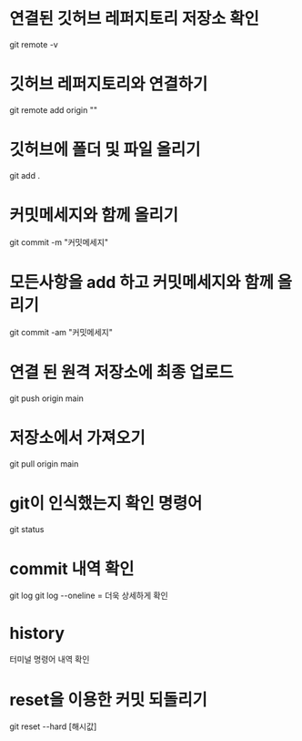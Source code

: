 # 연결된 깃허브 레퍼지토리 저장소 확인
git remote -v

# 깃허브 레퍼지토리와 연결하기
git remote add origin ""

# 깃허브에 폴더 및 파일 올리기
git add .

# 커밋메세지와 함께 올리기
git commit -m "커밋메세지"

# 모든사항을 add 하고 커밋메세지와 함께 올리기
git commit -am "커밋메세지"

# 연결 된 원격 저장소에 최종 업로드
git push origin main

# 저장소에서 가져오기
git pull origin main

# git이 인식했는지 확인 명령어
git status

# commit 내역 확인
git log
git log --oneline = 더욱 상세하게 확인

# history
터미널 명령어 내역 확인

# reset을 이용한 커밋 되돌리기
git reset --hard [해시값]